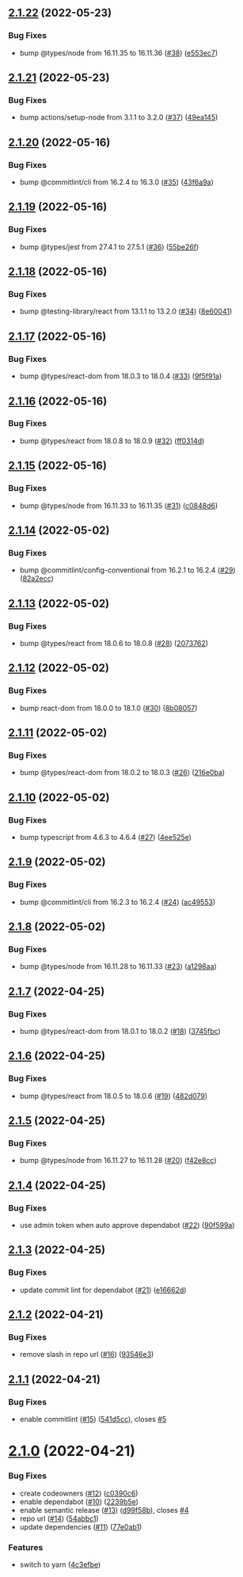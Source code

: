 ## [2.1.22](https://github.com/arkinmodi/arkinmodi.github.io/compare/v2.1.21...v2.1.22) (2022-05-23)


### Bug Fixes

* bump @types/node from 16.11.35 to 16.11.36 ([#38](https://github.com/arkinmodi/arkinmodi.github.io/issues/38)) ([e553ec7](https://github.com/arkinmodi/arkinmodi.github.io/commit/e553ec704323b12b00279d95e141498ace130b3f))

## [2.1.21](https://github.com/arkinmodi/arkinmodi.github.io/compare/v2.1.20...v2.1.21) (2022-05-23)


### Bug Fixes

* bump actions/setup-node from 3.1.1 to 3.2.0 ([#37](https://github.com/arkinmodi/arkinmodi.github.io/issues/37)) ([49ea145](https://github.com/arkinmodi/arkinmodi.github.io/commit/49ea14582e188aacad2002b09560f43df581f118))

## [2.1.20](https://github.com/arkinmodi/arkinmodi.github.io/compare/v2.1.19...v2.1.20) (2022-05-16)


### Bug Fixes

* bump @commitlint/cli from 16.2.4 to 16.3.0 ([#35](https://github.com/arkinmodi/arkinmodi.github.io/issues/35)) ([43f6a9a](https://github.com/arkinmodi/arkinmodi.github.io/commit/43f6a9a6eaf4adaf2eef4a764c9dde147d379c1b))

## [2.1.19](https://github.com/arkinmodi/arkinmodi.github.io/compare/v2.1.18...v2.1.19) (2022-05-16)


### Bug Fixes

* bump @types/jest from 27.4.1 to 27.5.1 ([#36](https://github.com/arkinmodi/arkinmodi.github.io/issues/36)) ([55be26f](https://github.com/arkinmodi/arkinmodi.github.io/commit/55be26fcf3870143e5bcd32935fb0cf242f75720))

## [2.1.18](https://github.com/arkinmodi/arkinmodi.github.io/compare/v2.1.17...v2.1.18) (2022-05-16)


### Bug Fixes

* bump @testing-library/react from 13.1.1 to 13.2.0 ([#34](https://github.com/arkinmodi/arkinmodi.github.io/issues/34)) ([8e60041](https://github.com/arkinmodi/arkinmodi.github.io/commit/8e60041debcdf48180047855536408059770c0fb))

## [2.1.17](https://github.com/arkinmodi/arkinmodi.github.io/compare/v2.1.16...v2.1.17) (2022-05-16)


### Bug Fixes

* bump @types/react-dom from 18.0.3 to 18.0.4 ([#33](https://github.com/arkinmodi/arkinmodi.github.io/issues/33)) ([9f5f91a](https://github.com/arkinmodi/arkinmodi.github.io/commit/9f5f91aae0d7e0345d7d57dfceca67fad731631e))

## [2.1.16](https://github.com/arkinmodi/arkinmodi.github.io/compare/v2.1.15...v2.1.16) (2022-05-16)


### Bug Fixes

* bump @types/react from 18.0.8 to 18.0.9 ([#32](https://github.com/arkinmodi/arkinmodi.github.io/issues/32)) ([ff0314d](https://github.com/arkinmodi/arkinmodi.github.io/commit/ff0314d639e6200b070301449926b3d1268bdb23))

## [2.1.15](https://github.com/arkinmodi/arkinmodi.github.io/compare/v2.1.14...v2.1.15) (2022-05-16)


### Bug Fixes

* bump @types/node from 16.11.33 to 16.11.35 ([#31](https://github.com/arkinmodi/arkinmodi.github.io/issues/31)) ([c0848d6](https://github.com/arkinmodi/arkinmodi.github.io/commit/c0848d6c66703ffa16703e8b7aefeb7145fb27a4))

## [2.1.14](https://github.com/arkinmodi/arkinmodi.github.io/compare/v2.1.13...v2.1.14) (2022-05-02)


### Bug Fixes

* bump @commitlint/config-conventional from 16.2.1 to 16.2.4 ([#29](https://github.com/arkinmodi/arkinmodi.github.io/issues/29)) ([82a2ecc](https://github.com/arkinmodi/arkinmodi.github.io/commit/82a2eccb9092834884e66c7c56bc53a6af56bd6a))

## [2.1.13](https://github.com/arkinmodi/arkinmodi.github.io/compare/v2.1.12...v2.1.13) (2022-05-02)


### Bug Fixes

* bump @types/react from 18.0.6 to 18.0.8 ([#28](https://github.com/arkinmodi/arkinmodi.github.io/issues/28)) ([2073762](https://github.com/arkinmodi/arkinmodi.github.io/commit/2073762323c1ce86edb2b33f606c1a6befadd7a7))

## [2.1.12](https://github.com/arkinmodi/arkinmodi.github.io/compare/v2.1.11...v2.1.12) (2022-05-02)


### Bug Fixes

* bump react-dom from 18.0.0 to 18.1.0 ([#30](https://github.com/arkinmodi/arkinmodi.github.io/issues/30)) ([8b08057](https://github.com/arkinmodi/arkinmodi.github.io/commit/8b08057fe28f2480665784ba6afe9c8b6908fe0d))

## [2.1.11](https://github.com/arkinmodi/arkinmodi.github.io/compare/v2.1.10...v2.1.11) (2022-05-02)


### Bug Fixes

* bump @types/react-dom from 18.0.2 to 18.0.3 ([#26](https://github.com/arkinmodi/arkinmodi.github.io/issues/26)) ([216e0ba](https://github.com/arkinmodi/arkinmodi.github.io/commit/216e0ba9ed799cb2c20ab3694600c74ec7c164b9))

## [2.1.10](https://github.com/arkinmodi/arkinmodi.github.io/compare/v2.1.9...v2.1.10) (2022-05-02)


### Bug Fixes

* bump typescript from 4.6.3 to 4.6.4 ([#27](https://github.com/arkinmodi/arkinmodi.github.io/issues/27)) ([4ee525e](https://github.com/arkinmodi/arkinmodi.github.io/commit/4ee525e53b06f1a8bac25ed86b595a8b04cba559))

## [2.1.9](https://github.com/arkinmodi/arkinmodi.github.io/compare/v2.1.8...v2.1.9) (2022-05-02)


### Bug Fixes

* bump @commitlint/cli from 16.2.3 to 16.2.4 ([#24](https://github.com/arkinmodi/arkinmodi.github.io/issues/24)) ([ac49553](https://github.com/arkinmodi/arkinmodi.github.io/commit/ac49553f9d72bb545a4f1b5eaae535a27464978e))

## [2.1.8](https://github.com/arkinmodi/arkinmodi.github.io/compare/v2.1.7...v2.1.8) (2022-05-02)


### Bug Fixes

* bump @types/node from 16.11.28 to 16.11.33 ([#23](https://github.com/arkinmodi/arkinmodi.github.io/issues/23)) ([a1298aa](https://github.com/arkinmodi/arkinmodi.github.io/commit/a1298aaa69f60d0bda92663f6d709662a18a1a7f))

## [2.1.7](https://github.com/arkinmodi/arkinmodi.github.io/compare/v2.1.6...v2.1.7) (2022-04-25)


### Bug Fixes

* bump @types/react-dom from 18.0.1 to 18.0.2 ([#18](https://github.com/arkinmodi/arkinmodi.github.io/issues/18)) ([3745fbc](https://github.com/arkinmodi/arkinmodi.github.io/commit/3745fbc3f43e73fea1df4bb116ecebfc7cb0a9bd))

## [2.1.6](https://github.com/arkinmodi/arkinmodi.github.io/compare/v2.1.5...v2.1.6) (2022-04-25)


### Bug Fixes

* bump @types/react from 18.0.5 to 18.0.6 ([#19](https://github.com/arkinmodi/arkinmodi.github.io/issues/19)) ([482d079](https://github.com/arkinmodi/arkinmodi.github.io/commit/482d0791f718fe2eef05ec779c272f87f180102c))

## [2.1.5](https://github.com/arkinmodi/arkinmodi.github.io/compare/v2.1.4...v2.1.5) (2022-04-25)


### Bug Fixes

* bump @types/node from 16.11.27 to 16.11.28 ([#20](https://github.com/arkinmodi/arkinmodi.github.io/issues/20)) ([f42e8cc](https://github.com/arkinmodi/arkinmodi.github.io/commit/f42e8ccbf49b19b11161e6825a9d2aa17fee9ec3))

## [2.1.4](https://github.com/arkinmodi/arkinmodi.github.io/compare/v2.1.3...v2.1.4) (2022-04-25)


### Bug Fixes

* use admin token when auto approve dependabot ([#22](https://github.com/arkinmodi/arkinmodi.github.io/issues/22)) ([90f599a](https://github.com/arkinmodi/arkinmodi.github.io/commit/90f599a20f25a06e8ad453a08bda6a986c63af90))

## [2.1.3](https://github.com/arkinmodi/arkinmodi.github.io/compare/v2.1.2...v2.1.3) (2022-04-25)


### Bug Fixes

* update commit lint for dependabot ([#21](https://github.com/arkinmodi/arkinmodi.github.io/issues/21)) ([e16662d](https://github.com/arkinmodi/arkinmodi.github.io/commit/e16662d7ad809c7483d7551f64d4c7083abbd32b))

## [2.1.2](https://github.com/arkinmodi/arkinmodi.github.io/compare/v2.1.1...v2.1.2) (2022-04-21)


### Bug Fixes

* remove slash in repo url ([#16](https://github.com/arkinmodi/arkinmodi.github.io/issues/16)) ([93546e3](https://github.com/arkinmodi/arkinmodi.github.io/commit/93546e3883b03ede64bbce1b1aeb19b922ef0f88))

## [2.1.1](https://github.com/arkinmodi/arkinmodi.github.io//compare/v2.1.0...v2.1.1) (2022-04-21)


### Bug Fixes

* enable commitlint ([#15](https://github.com/arkinmodi/arkinmodi.github.io//issues/15)) ([541d5cc](https://github.com/arkinmodi/arkinmodi.github.io//commit/541d5cca97b4e3c057751485d538b46069486322)), closes [#5](https://github.com/arkinmodi/arkinmodi.github.io//issues/5)

# [2.1.0](https://github.com/arkinmodi/arkinmodi.github.io//compare/v2.0.0...v2.1.0) (2022-04-21)


### Bug Fixes

* create codeowners ([#12](https://github.com/arkinmodi/arkinmodi.github.io//issues/12)) ([c0390c6](https://github.com/arkinmodi/arkinmodi.github.io//commit/c0390c61102029bf76795cc3f18cad59d6e9c949))
* enable dependabot ([#10](https://github.com/arkinmodi/arkinmodi.github.io//issues/10)) ([2239b5e](https://github.com/arkinmodi/arkinmodi.github.io//commit/2239b5eef8b746806e0a6181a7c181e413c6bd7b))
* enable semantic release ([#13](https://github.com/arkinmodi/arkinmodi.github.io//issues/13)) ([d99f58b](https://github.com/arkinmodi/arkinmodi.github.io//commit/d99f58b8668e6f6a61f3b264686ddaba90729a0c)), closes [#4](https://github.com/arkinmodi/arkinmodi.github.io//issues/4)
* repo url ([#14](https://github.com/arkinmodi/arkinmodi.github.io//issues/14)) ([54abbc1](https://github.com/arkinmodi/arkinmodi.github.io//commit/54abbc1cab436baf9d7771969e824a5f89ce1451))
* update dependencies ([#11](https://github.com/arkinmodi/arkinmodi.github.io//issues/11)) ([77e0ab1](https://github.com/arkinmodi/arkinmodi.github.io//commit/77e0ab10a531f6277373579e92ced7151e1746b7))


### Features

* switch to yarn ([4c3efbe](https://github.com/arkinmodi/arkinmodi.github.io//commit/4c3efbe2538f6422cabd35863d280b438b89c9b7))
